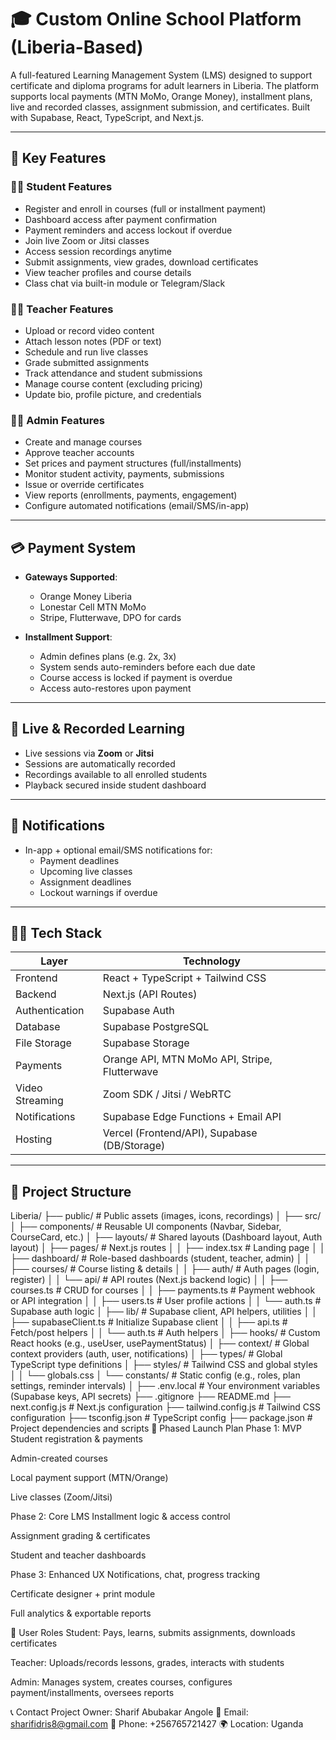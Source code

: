 # 🎓 Custom Online School Platform (Liberia-Based)

A full-featured Learning Management System (LMS) designed to support certificate and diploma programs for adult learners in Liberia. The platform supports local payments (MTN MoMo, Orange Money), installment plans, live and recorded classes, assignment submission, and certificates. Built with Supabase, React, TypeScript, and Next.js.

---

## 📌 Key Features

### 👩‍🎓 Student Features
- Register and enroll in courses (full or installment payment)
- Dashboard access after payment confirmation
- Payment reminders and access lockout if overdue
- Join live Zoom or Jitsi classes
- Access session recordings anytime
- Submit assignments, view grades, download certificates
- View teacher profiles and course details
- Class chat via built-in module or Telegram/Slack

### 👨‍🏫 Teacher Features
- Upload or record video content
- Attach lesson notes (PDF or text)
- Schedule and run live classes
- Grade submitted assignments
- Track attendance and student submissions
- Manage course content (excluding pricing)
- Update bio, profile picture, and credentials

### 👨‍💼 Admin Features
- Create and manage courses
- Approve teacher accounts
- Set prices and payment structures (full/installments)
- Monitor student activity, payments, submissions
- Issue or override certificates
- View reports (enrollments, payments, engagement)
- Configure automated notifications (email/SMS/in-app)

---

## 💳 Payment System

- **Gateways Supported**:
  - Orange Money Liberia
  - Lonestar Cell MTN MoMo
  - Stripe, Flutterwave, DPO for cards

- **Installment Support**:
  - Admin defines plans (e.g. 2x, 3x)
  - System sends auto-reminders before each due date
  - Course access is locked if payment is overdue
  - Access auto-restores upon payment

---

## 🎥 Live & Recorded Learning

- Live sessions via **Zoom** or **Jitsi**
- Sessions are automatically recorded
- Recordings available to all enrolled students
- Playback secured inside student dashboard

---

## 🔔 Notifications

- In-app + optional email/SMS notifications for:
  - Payment deadlines
  - Upcoming live classes
  - Assignment deadlines
  - Lockout warnings if overdue

---

## 🧑‍💻 Tech Stack

| Layer            | Technology                            |
|------------------|----------------------------------------|
| Frontend         | React + TypeScript + Tailwind CSS      |
| Backend          | Next.js (API Routes)                   |
| Authentication   | Supabase Auth                          |
| Database         | Supabase PostgreSQL                    |
| File Storage     | Supabase Storage                       |
| Payments         | Orange API, MTN MoMo API, Stripe, Flutterwave |
| Video Streaming  | Zoom SDK / Jitsi / WebRTC              |
| Notifications    | Supabase Edge Functions + Email API    |
| Hosting          | Vercel (Frontend/API), Supabase (DB/Storage) |

---

## 📁 Project Structure

Liberia/
├── public/                     # Public assets (images, icons, recordings)
│
├── src/
│   ├── components/             # Reusable UI components (Navbar, Sidebar, CourseCard, etc.)
│   ├── layouts/                # Shared layouts (Dashboard layout, Auth layout)
│   ├── pages/                  # Next.js routes
│   │   ├── index.tsx           # Landing page
│   │   ├── dashboard/          # Role-based dashboards (student, teacher, admin)
│   │   ├── courses/            # Course listing & details
│   │   ├── auth/               # Auth pages (login, register)
│   │   └── api/                # API routes (Next.js backend logic)
│   │       ├── courses.ts      # CRUD for courses
│   │       ├── payments.ts     # Payment webhook or API integration
│   │       ├── users.ts        # User profile actions
│   │       └── auth.ts         # Supabase auth logic
│   ├── lib/                    # Supabase client, API helpers, utilities
│   │   ├── supabaseClient.ts   # Initialize Supabase client
│   │   ├── api.ts              # Fetch/post helpers
│   │   └── auth.ts             # Auth helpers
│   ├── hooks/                  # Custom React hooks (e.g., useUser, usePaymentStatus)
│   ├── context/                # Global context providers (auth, user, notifications)
│   ├── types/                  # Global TypeScript type definitions
│   ├── styles/                 # Tailwind CSS and global styles
│   │   └── globals.css
│   └── constants/              # Static config (e.g., roles, plan settings, reminder intervals)
│
├── .env.local                  # Your environment variables (Supabase keys, API secrets)
├── .gitignore
├── README.md
├── next.config.js              # Next.js configuration
├── tailwind.config.js          # Tailwind CSS configuration
├── tsconfig.json               # TypeScript config
├── package.json                # Project dependencies and scripts
🚀 Phased Launch Plan
Phase 1: MVP
Student registration & payments

Admin-created courses

Local payment support (MTN/Orange)

Live classes (Zoom/Jitsi)

Phase 2: Core LMS
Installment logic & access control

Assignment grading & certificates

Student and teacher dashboards

Phase 3: Enhanced UX
Notifications, chat, progress tracking

Certificate designer + print module

Full analytics & exportable reports

👥 User Roles
Student: Pays, learns, submits assignments, downloads certificates

Teacher: Uploads/records lessons, grades, interacts with students

Admin: Manages system, creates courses, configures payment/installments, oversees reports

📞 Contact
Project Owner: Sharif Abubakar Angole
📧 Email: sharifidris8@gmail.com
📱 Phone: +256765721427
🌍 Location:  Uganda
